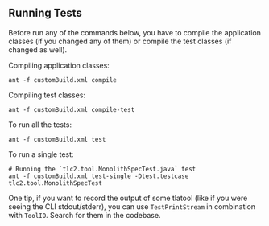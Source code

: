 Running Tests
--------------

Before run any of the commands below, you have to compile the
application classes (if you changed any of them) or compile the test
classes (if changed as well).

Compiling application classes:

``` shell
ant -f customBuild.xml compile
```

Compiling test classes:

``` shell
ant -f customBuild.xml compile-test
```

To run all the tests:

``` shell
ant -f customBuild.xml test
```

To run a single test:

``` shell
# Running the `tlc2.tool.MonolithSpecTest.java` test
ant -f customBuild.xml test-single -Dtest.testcase tlc2.tool.MonolithSpecTest
```

One tip, if you want to record the output of some tlatool (like if you
were seeing the CLI stdout/stderr), you can use `TestPrintStream` in
combination with `ToolIO`. Search for them in the codebase.
